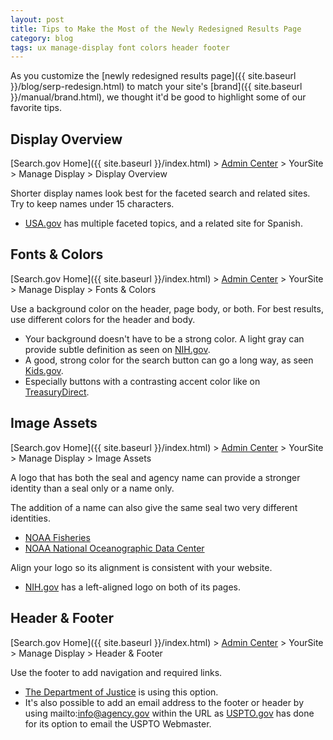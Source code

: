 ```yaml
---
layout: post
title: Tips to Make the Most of the Newly Redesigned Results Page
category: blog
tags: ux manage-display font colors header footer
---
```


As you customize the [newly redesigned results page]({{ site.baseurl }}/blog/serp-redesign.html) to match your site's [brand]({{ site.baseurl }}/manual/brand.html), we thought it'd be good to highlight some of our favorite tips.

## Display Overview

[Search.gov Home]({{ site.baseurl }}/index.html) > [Admin Center](https://search.usa.gov/sites/) > YourSite > Manage Display > Display Overview

Shorter display names look best for the faceted search and related sites. Try to keep names under 15 characters.

* [USA.gov](https://search.usa.gov/search?affiliate=usagov&query=visas) has multiple faceted topics, and a related site for Spanish.

## Fonts & Colors

[Search.gov Home]({{ site.baseurl }}/index.html) > [Admin Center](https://search.usa.gov/sites/) > YourSite > Manage Display > Fonts & Colors

Use a background color on the header, page body, or both. For best results, use different colors for the header and body.  

* Your background doesn't have to be a strong color. A light gray can provide subtle definition as seen on [NIH.gov](https://search.nih.gov/search?&affiliate=nih&query=library).
* A good, strong color for the search button can go a long way, as seen [Kids.gov](https://search.usa.gov/search?&affiliate=kidsgov&query=washington).
* Especially buttons with a contrasting accent color like on [TreasuryDirect](https://search.usa.gov/search?query=gold&affiliate=treasurydirect).

## Image Assets

[Search.gov Home]({{ site.baseurl }}/index.html) > [Admin Center](https://search.usa.gov/sites/) > YourSite > Manage Display > Image Assets

A logo that has both the seal and agency name can provide a stronger identity than a seal only or a name only. 

The addition of a name can also give the same seal two very different identities.

* [NOAA Fisheries](https://search.usa.gov/search?&m=&affiliate=nmfs.noaa.gov&query=fisheries)
* [NOAA National Oceanographic Data Center](https://search.usa.gov/search?affiliate=nodc.noaa.gov&query=wilmington)

Align your logo so its alignment is consistent with your website.

* [NIH.gov](https://search.nih.gov/search?utf8=%E2%9C%93&affiliate=nih&query=health) has a left-aligned logo on both of its pages.

## Header & Footer

[Search.gov Home]({{ site.baseurl }}/index.html) > [Admin Center](https://search.usa.gov/sites/) > YourSite > Manage Display > Header & Footer

Use the footer to add navigation and required links.

* [The Department of Justice](https://search.justice.gov/search?affiliate=justice&query=law) is using this option.
* It's also possible to add an email address to the footer or header by using mailto:info@agency.gov within the URL as [USPTO.gov](https://search.uspto.gov/search?affiliate=web-sdmg-uspto.gov&query=patents) has done for its option to email the USPTO Webmaster.

